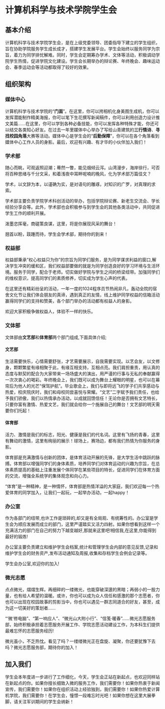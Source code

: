 # 计算机科学与技术学院学生会

## 基本介绍

计算机科学与技术学院学生会，是在上级党委领导、团委指导下建立的学生组织，旨在协助学院服务学生成长成才，搭建学生发展平台。学生会始终以服务同学为宗旨，着力为同学排忧解难。同时，学生会定期筹办学术、文体等活动，积极调动学院学生热情，促进学院文化建设。学生会长期举办的辩论赛、年终晚会、趣味运动会、春季运动会等活动都取得了较好的效果。

## 组织架构

### **媒体中心**

计算机科学与技术学院的“**门面**”。在这里，你可以挎相机化身美图生成机，你可以发挥潜能制作精美海报，你可以笔下生花撰写新闻稿件，你可以利用创造力设计推文美篇……在这里，你可以学到各种必备技能，你可以发挥各种特殊才能，你还可以结交各类知心好友。在过去一年里媒体中心举办了写给山青建筑的**三行情诗**、**寻找校园角落**大赛等活动。媒体中心是学生会的“**后勤保障**”，你可以在各个角落看到媒体中心工作人员的身影。最后，欢迎有兴趣、有才华的小伙伴加入我们！

### **学术部**

随心而眺，可观返照迎潮；蓦然一瞥，能见烟倾云泻。山湾漫步，海岸徐行，可否将百种思绪与千分文采，和着浅夜中耳畔呢喃的晚风，化为学术部万篇佳文？

学术，以文辞为本，以谨确为实，是对语句的雕琢，对知识的广罗，对真理的求索。

学术部主要负责学院学术科创活动的举办，包括学院辩论赛、新老生交流会、学长经验分享会等。此外，学术部也会积极参与到学生会的其他各类活动中，共同促进学生工作的顺利开展。

泼墨恣挥毫，商磋策良谋，这里，将是你展现风采的舞台！

翘首以盼，跂踵而待，学生会学术部，期待你的到来！

### **权益部**

权益部秉承“权心权益只为你”的宗旨为同学们服务，是为同学谋求利益的窗口,解决学生冲突的缓和区，我们权益部要做的就是为同学创造良好的学习环境与生活环境。服务于同学，配合于老师。切实做好学院与学生之间的桥梁纽带。加强同学们的维权意识，提高同学们的素质修养，切实成为学生心声的代表。

在这里还有精彩纷呈的活动，一年一度的1024程序员节热闹非凡，轰动全院的宿舍文化节让我们体会朋友的真谛，遇到真正的友情，线上维护同学权益的信箱活动赢得同学们的支持和赞美，各个部门举办的活动都有权益人的身影。

欢迎大家积极争做权益人，体验不一样的快乐。

### **文体部**

文体部由**文艺部**和**体育部**两个部门组成,下面具体介绍;

#### **文艺部**

生活需要快乐，心情需要舒张，才艺需要展示，自我需要实现。以艺会友，以文修身，颗颗繁星有缘相聚于此，有缘互相支持，互相点亮。我们肩担重责，用认真的态度与默契的配合为大家带来一场场盛大的演出，用严谨的行事与无私的奉献赢得一次次衷心的喝彩。年终晚会上，我们既可以成为舞台上耀眼的明星，也可以在幕帘后为他人的光芒“保驾护航”。毕业歌会上，我们与即将远飞的学子们共享感动与热爱，校庆院庆时，我们和母校同尝喜悦与荣耀。“文艺”二字赋予我们责任，也给予我们骄傲，我们以热情承办活动，以成就回馈信任！无论你是否拥有文艺特长，只要你富有激情、热爱文艺，我们就会给你一个施展自己的舞台！文艺部的明天需要你们托起！

#### 体育部

活力、激情是我们的标志，阳光、健康是我们的代名词。这里有飞扬的青春，这里有舞动的激情，这里有绚丽的展示！球场上，赛场边，都有我们热情为你服务的身影。

体育部是充满激情与创新的团体，是体育活动开展的先锋，是大学生活中跳跃的脉搏。体育部以增强同学们的身体素质，培养同学们对体育运动的兴趣为宗旨，在总体素质提高的基础上注重发展个体同学在某些项目的特长，促进同学们在体育方面的交流，增强全系统学的集体观念和向心力。

“体育”是一种精神，是一种情怀，体育部是热情洋溢的大家庭，我们欢迎每一个热爱体育的同学加入，让我们一起玩，一起举办活动，一起happy！

### **办公室**

作为各部门的纽带,也许工作是琐碎的,却又是有全局观、有统筹性的。办公室是学生会为顺应发展而成立的部门，这里严谨踏实又活力四射。如果你想看到这样一个充满活力的部门在自己的努力下越变越好,那就来这里吧!相信我,在这里,你能得到最好的锻炼!

办公室主要负责建立和维护学生会档案,统计和管理学生会内部的意见反馈,记录和维护学生会的财务资产,发布活动通知及周报,收集和存档学生会例会记录等。

学生会办公室,欢迎你的加入!

### **微光志愿**

点点微光，熠熠生辉。再细碎的一缕微光，也能穿破深邃的黑暗；再弱小的一股力量，也有给人希望的温暖。或许，你也可以成为众人信任和感激的那个志愿者，你也可以出现在校园故事的剪影当中，你也可以遇见一群志同道合的好友，甚至，成为这一切美好的策划者......

“‘微’修电脑”、“第一响应人”、“微光山大附小行”、“信笺·暖春”……微光志愿服务部，始终积极承担着志愿服务开展工作、学院志愿活动建设工作，为本科生们提供最难忘怀的志愿服务经历!

微光虽小，不乏热忱。看见了吗？一缕缕微光正在盘旋、凝聚，你还要犹豫下去吗？微光志愿服务部，期待你的加入！

## 加入我们

学生会本年度进一步进行了工作细化，今天，学生会正站在新起点，也欢迎同样站在新起点的你。如果你擅长细致入微的服务工作，我们需要你！如果你热衷于新闻宣传，我们需要你！如果你在组织活动上经验独到，我们需要你！如果你热爱计算机学院，我们需要你！在学生会，憧憬一段难忘时光吧！如果你想在这里大展拳脚，请关注军训期间的学生会纳新！